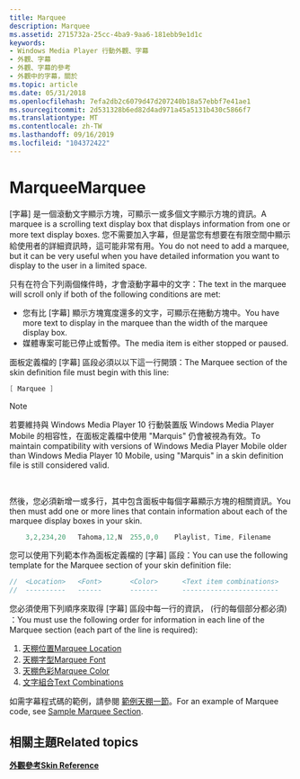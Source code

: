 ```yaml
---
title: Marquee
description: Marquee
ms.assetid: 2715732a-25cc-4ba9-9aa6-181ebb9e1d1c
keywords:
- Windows Media Player 行動外觀、字幕
- 外觀、字幕
- 外觀、字幕的參考
- 外觀中的字幕，關於
ms.topic: article
ms.date: 05/31/2018
ms.openlocfilehash: 7efa2db2c6079d47d207240b18a57ebbf7e41ae1
ms.sourcegitcommit: 2d531328b6ed82d4ad971a45a5131b430c5866f7
ms.translationtype: MT
ms.contentlocale: zh-TW
ms.lasthandoff: 09/16/2019
ms.locfileid: "104372422"
---
```

# <a name="marquee"></a><span data-ttu-id="71fdd-107">Marquee</span><span class="sxs-lookup"><span data-stu-id="71fdd-107">Marquee</span></span>

<span data-ttu-id="71fdd-108">[字幕] 是一個滾動文字顯示方塊，可顯示一或多個文字顯示方塊的資訊。</span><span class="sxs-lookup"><span data-stu-id="71fdd-108">A marquee is a scrolling text display box that displays information from one or more text display boxes.</span></span> <span data-ttu-id="71fdd-109">您不需要加入字幕，但是當您有想要在有限空間中顯示給使用者的詳細資訊時，這可能非常有用。</span><span class="sxs-lookup"><span data-stu-id="71fdd-109">You do not need to add a marquee, but it can be very useful when you have detailed information you want to display to the user in a limited space.</span></span>

<span data-ttu-id="71fdd-110">只有在符合下列兩個條件時，才會滾動字幕中的文字：</span><span class="sxs-lookup"><span data-stu-id="71fdd-110">The text in the marquee will scroll only if both of the following conditions are met:</span></span>

-   <span data-ttu-id="71fdd-111">您有比 [字幕] 顯示方塊寬度還多的文字，可顯示在捲動方塊中。</span><span class="sxs-lookup"><span data-stu-id="71fdd-111">You have more text to display in the marquee than the width of the marquee display box.</span></span>
-   <span data-ttu-id="71fdd-112">媒體專案可能已停止或暫停。</span><span class="sxs-lookup"><span data-stu-id="71fdd-112">The media item is either stopped or paused.</span></span>

<span data-ttu-id="71fdd-113">面板定義檔的 [字幕] 區段必須以以下這一行開頭：</span><span class="sxs-lookup"><span data-stu-id="71fdd-113">The Marquee section of the skin definition file must begin with this line:</span></span>


```C++
[ Marquee ]

```



> [!Note]  
> <span data-ttu-id="71fdd-114">若要維持與 Windows Media Player 10 行動裝置版 Windows Media Player Mobile 的相容性，在面板定義檔中使用 "Marquis" 仍會被視為有效。</span><span class="sxs-lookup"><span data-stu-id="71fdd-114">To maintain compatibility with versions of Windows Media Player Mobile older than Windows Media Player 10 Mobile, using "Marquis" in a skin definition file is still considered valid.</span></span>

 

<span data-ttu-id="71fdd-115">然後，您必須新增一或多行，其中包含面板中每個字幕顯示方塊的相關資訊。</span><span class="sxs-lookup"><span data-stu-id="71fdd-115">You then must add one or more lines that contain information about each of the marquee display boxes in your skin.</span></span>


```C++
    3,2,234,20   Tahoma,12,N  255,0,0    Playlist, Time, Filename

```



<span data-ttu-id="71fdd-116">您可以使用下列範本作為面板定義檔的 [字幕] 區段：</span><span class="sxs-lookup"><span data-stu-id="71fdd-116">You can use the following template for the Marquee section of your skin definition file:</span></span>


```C++
//  <Location>   <Font>       <Color>      <Text item combinations>
//  ----------   ------       -------      ------------------------

```



<span data-ttu-id="71fdd-117">您必須使用下列順序來取得 [字幕] 區段中每一行的資訊， (行的每個部分都必須) ：</span><span class="sxs-lookup"><span data-stu-id="71fdd-117">You must use the following order for information in each line of the Marquee section (each part of the line is required):</span></span>

1.  [<span data-ttu-id="71fdd-118">天棚位置</span><span class="sxs-lookup"><span data-stu-id="71fdd-118">Marquee Location</span></span>](marquee-location.md)
2.  [<span data-ttu-id="71fdd-119">天棚字型</span><span class="sxs-lookup"><span data-stu-id="71fdd-119">Marquee Font</span></span>](marquee-font.md)
3.  [<span data-ttu-id="71fdd-120">天棚色彩</span><span class="sxs-lookup"><span data-stu-id="71fdd-120">Marquee Color</span></span>](marquee-color.md)
4.  [<span data-ttu-id="71fdd-121">文字組合</span><span class="sxs-lookup"><span data-stu-id="71fdd-121">Text Combinations</span></span>](text-combinations.md)

<span data-ttu-id="71fdd-122">如需字幕程式碼的範例，請參閱 [範例天棚一節](sample-marquee-section.md)。</span><span class="sxs-lookup"><span data-stu-id="71fdd-122">For an example of Marquee code, see [Sample Marquee Section](sample-marquee-section.md).</span></span>

## <a name="related-topics"></a><span data-ttu-id="71fdd-123">相關主題</span><span class="sxs-lookup"><span data-stu-id="71fdd-123">Related topics</span></span>

<dl> <dt>

[<span data-ttu-id="71fdd-124">**外觀參考**</span><span class="sxs-lookup"><span data-stu-id="71fdd-124">**Skin Reference**</span></span>](skin-reference.md)
</dt> </dl>

 

 




